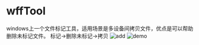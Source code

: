 # wffTool
windows上一个文件标记工具，适用场景是多设备间拷贝文件，优点是可以帮助删除未标记文件。
标记->删除未标记->拷贝
![add](https://github.com/user-attachments/assets/1cdace53-7e2b-46eb-a079-0f2157172798)
![demo](https://github.com/user-attachments/assets/8a0197f0-1fc1-4f49-933e-6604341c8e25)
